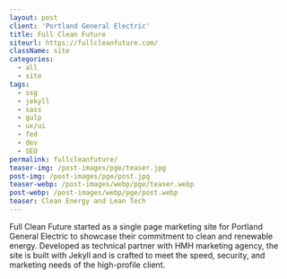 ```yaml
---
layout: post
client: 'Portland General Electric'
title: Full Clean Future
siteurl: https://fullcleanfuture.com/
className: site
categories:
  - all
  - site
tags:
  - ssg
  - jekyll
  - sass
  - gulp
  - ux/ui
  - fed
  - dev
  - SEO
permalink: fullcleanfuture/
teaser-img: /post-images/pge/teaser.jpg
post-img: /post-images/pge/post.jpg
teaser-webp: /post-images/webp/pge/teaser.webp
post-webp: /post-images/webp/pge/post.webp
teaser: Clean Energy and Lean Tech
---
```


Full Clean Future started as a single page marketing site for Portland General Electric to showcase their commitment to clean and renewable energy. Developed as technical partner with HMH marketing agency, the site is built with Jekyll and is crafted to meet the speed, security, and marketing needs of the high-profile client.
